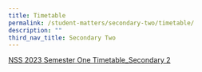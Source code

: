 ```yaml
---
title: Timetable
permalink: /student-matters/secondary-two/timetable/
description: ""
third_nav_title: Secondary Two
---
```

[NSS 2023 Semester One Timetable_Secondary 2](/files/Timetable/NSS%202023%20Semester%20One%20Timetable_Secondary%202.pdf)